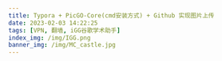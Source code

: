 ```yaml
---
title: Typora + PicGO-Core(cmd安装方式) + Github 实现图片上传
date: 2023-02-03 14:22:25
tags: [VPN, 翻墙, iGG谷歌学术助手]
index_img: /img/IGG.png
banner_img: /img/MC_castle.jpg
---
```

